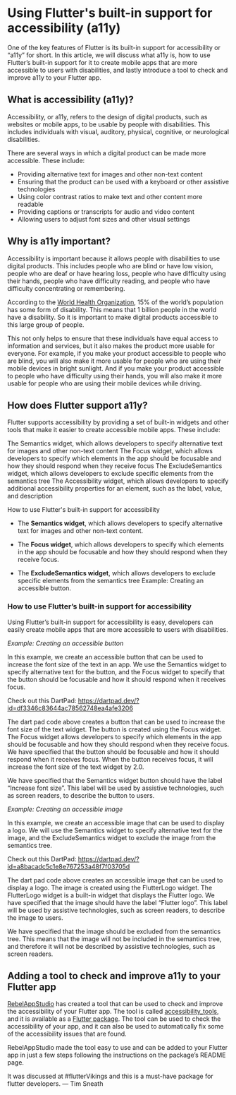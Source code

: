 # Using Flutter's built-in support for accessibility (a11y)

One of the key features of Flutter is its built-in support for accessibility or “a11y” for short. In this article, we will discuss what a11y is, how to use Flutter’s built-in support for it to create mobile apps that are more accessible to users with disabilities, and lastly introduce a tool to check and improve a11y to your Flutter app.

## What is accessibility (a11y)?

Accessibility, or a11y, refers to the design of digital products, such as websites or mobile apps, to be usable by people with disabilities. This includes individuals with visual, auditory, physical, cognitive, or neurological disabilities.

There are several ways in which a digital product can be made more accessible. These include:

- Providing alternative text for images and other non-text content
- Ensuring that the product can be used with a keyboard or other assistive technologies
- Using color contrast ratios to make text and other content more readable
- Providing captions or transcripts for audio and video content
- Allowing users to adjust font sizes and other visual settings

## Why is a11y important?

Accessibility is important because it allows people with disabilities to use digital products. This includes people who are blind or have low vision, people who are deaf or have hearing loss, people who have difficulty using their hands, people who have difficulty reading, and people who have difficulty concentrating or remembering.

According to the [World Health Organization](https://www.who.int/teams/noncommunicable-diseases/sensory-functions-disability-and-rehabilitation/world-report-on-disability), 15% of the world’s population has some form of disability. This means that 1 billion people in the world have a disability. So it is important to make digital products accessible to this large group of people.

This not only helps to ensure that these individuals have equal access to information and services, but it also makes the product more usable for everyone. For example, if you make your product accessible to people who are blind, you will also make it more usable for people who are using their mobile devices in bright sunlight. And if you make your product accessible to people who have difficulty using their hands, you will also make it more usable for people who are using their mobile devices while driving.

## How does Flutter support a11y?

Flutter supports accessibility by providing a set of built-in widgets and other tools that make it easier to create accessible mobile apps. These include:

The Semantics widget, which allows developers to specify alternative text for images and other non-text content
The Focus widget, which allows developers to specify which elements in the app should be focusable and how they should respond when they receive focus
The ExcludeSemantics widget, which allows developers to exclude specific elements from the semantics tree
The Accessibility widget, which allows developers to specify additional accessibility properties for an element, such as the label, value, and description

How to use Flutter's built-in support for accessibility

- The **Semantics widget**, which allows developers to specify alternative text for images and other non-text content.

- The **Focus widget**, which allows developers to specify which elements in the app should be focusable and how they should respond when they receive focus.

- The **ExcludeSemantics widget**, which allows developers to exclude specific elements from the semantics tree
  Example: Creating an accessible button.

### How to use Flutter’s built-in support for accessibility

Using Flutter’s built-in support for accessibility is easy, developers can easily create mobile apps that are more accessible to users with disabilities.

_Example: Creating an accessible button_

In this example, we create an accessible button that can be used to increase the font size of the text in an app. We use the Semantics widget to specify alternative text for the button, and the Focus widget to specify that the button should be focusable and how it should respond when it receives focus.

Check out this DartPad: https://dartpad.dev/?id=df3346c83644ac78562748ea4afe3206

The dart pad code above creates a button that can be used to increase the font size of the text widget. The button is created using the Focus widget. The Focus widget allows developers to specify which elements in the app should be focusable and how they should respond when they receive focus. We have specified that the button should be focusable and how it should respond when it receives focus. When the button receives focus, it will increase the font size of the text widget by 2.0.

We have specified that the Semantics widget button should have the label “Increase font size”. This label will be used by assistive technologies, such as screen readers, to describe the button to users.

_Example: Creating an accessible image_

In this example, we create an accessible image that can be used to display a logo. We will use the Semantics widget to specify alternative text for the image, and the ExcludeSemantics widget to exclude the image from the semantics tree.

Check out this DartPad: https://dartpad.dev/?id=a8bacadc5c1e8e767253a48f7f03705d

The dart pad code above creates an accessible image that can be used to display a logo. The image is created using the FlutterLogo widget. The FlutterLogo widget is a built-in widget that displays the Flutter logo. We have specified that the image should have the label “Flutter logo”. This label will be used by assistive technologies, such as screen readers, to describe the image to users.

We have specified that the image should be excluded from the semantics tree. This means that the image will not be included in the semantics tree, and therefore it will not be described by assistive technologies, such as screen readers.

## Adding a tool to check and improve a11y to your Flutter app

[RebelAppStudio](https://rebelappstudio.com/) has created a tool that can be used to check and improve the accessibility of your Flutter app. The tool is called [accessibility_tools](https://pub.dev/packages/accessibility_tools), and it is available as a [Flutter package](https://twitter.com/RebelAppStudio/status/1605938025426452480). The tool can be used to check the accessibility of your app, and it can also be used to automatically fix some of the accessibility issues that are found.

RebelAppStudio made the tool easy to use and can be added to your Flutter app in just a few steps following the instructions on the package’s README page.

It was discussed at #flutterVikings and this is a must-have package for flutter developers. — Tim Sneath
